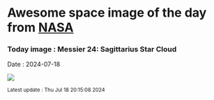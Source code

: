 
# Awesome space image of the day from [NASA](https://api.nasa.gov/)

### Today image : Messier 24: Sagittarius Star Cloud
Date : 2024-07-18

![](https://apod.nasa.gov/apod/image/2407/M24-HaLRGB-RC51_1024.jpg)

<small>Latest update : Thu Jul 18 20:15:08 2024</small>
        